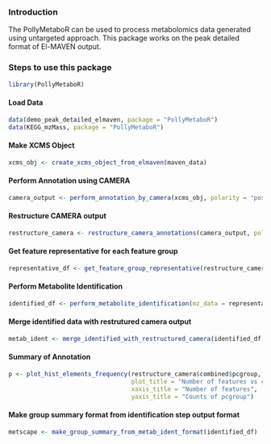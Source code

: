 ### Introduction

The PollyMetaboR can be used to process metabolomics data generated using untargeted approach. This package works on the peak detailed format of El-MAVEN output.  

### Steps to use this package


```R
library(PollyMetaboR)
```

#### Load Data


```R
data(demo_peak_detailed_elmaven, package = "PollyMetaboR")
data(KEGG_mzMass, package = "PollyMetaboR")
```

#### Make XCMS Object


```R
xcms_obj <- create_xcms_object_from_elmaven(maven_data)
```

#### Perform Annotation using CAMERA


```R
camera_output <- perform_annotation_by_camera(xcms_obj, polarity = "positive", ppm = 10, mzabs = 0.1)
```


#### Restructure CAMERA output


```R
restructure_camera <- restructure_camera_annotations(camera_output, polarity = "positive")
```

#### Get feature representative for each feature group


```R
representative_df <- get_feature_group_representative(restructure_camera$combined, polarity = "positive")

```


#### Perform Metabolite Identification


```R
identified_df <- perform_metabolite_identification(mz_data = representative_df, comp_data = KEGG_mzMass, mz_colname = 'basemass', mz_tolerence_unit= 'ppm', mz_tolerence = 20, numcores = 4)

```

#### Merge identified data with restrutured camera output


```R
metab_ident <- merge_identified_with_restructured_camera(identified_df, restructure_camera$combined)

```

#### Summary of Annotation


```R
p <- plot_hist_elements_frequency(restructure_camera$combined$pcgroup, frequency_type = "by_occurrence", 
                                  plot_title = "Number of features vs counts of pcgroup",
                                  xaxis_title = "Number of features",
                                  yaxis_title = "Counts of pcgroup")

```

#### Make group summary format from identification step output format


```R
metscape <- make_group_summary_from_metab_ident_format(identified_df)
```